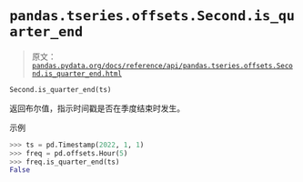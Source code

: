# `pandas.tseries.offsets.Second.is_quarter_end`

> 原文：[`pandas.pydata.org/docs/reference/api/pandas.tseries.offsets.Second.is_quarter_end.html`](https://pandas.pydata.org/docs/reference/api/pandas.tseries.offsets.Second.is_quarter_end.html)

```py
Second.is_quarter_end(ts)
```

返回布尔值，指示时间戳是否在季度结束时发生。

示例

```py
>>> ts = pd.Timestamp(2022, 1, 1)
>>> freq = pd.offsets.Hour(5)
>>> freq.is_quarter_end(ts)
False 
```

